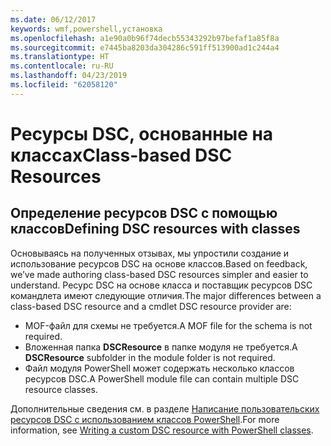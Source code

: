 ```yaml
---
ms.date: 06/12/2017
keywords: wmf,powershell,установка
ms.openlocfilehash: a1e90a0b96f74decb55343292b97befaf1a85f8a
ms.sourcegitcommit: e7445ba8203da304286c591ff513900ad1c244a4
ms.translationtype: HT
ms.contentlocale: ru-RU
ms.lasthandoff: 04/23/2019
ms.locfileid: "62058120"
---
```

# <a name="class-based-dsc-resources"></a><span data-ttu-id="96aa7-102">Ресурсы DSC, основанные на классах</span><span class="sxs-lookup"><span data-stu-id="96aa7-102">Class-based DSC Resources</span></span>

## <a name="defining-dsc-resources-with-classes"></a><span data-ttu-id="96aa7-103">Определение ресурсов DSC с помощью классов</span><span class="sxs-lookup"><span data-stu-id="96aa7-103">Defining DSC resources with classes</span></span>

<span data-ttu-id="96aa7-104">Основываясь на полученных отзывах, мы упростили создание и использование ресурсов DSC на основе классов.</span><span class="sxs-lookup"><span data-stu-id="96aa7-104">Based on feedback, we’ve made authoring class-based DSC resources simpler and easier to understand.</span></span>
<span data-ttu-id="96aa7-105">Ресурс DSC на основе класса и поставщик ресурсов DSC командлета имеют следующие отличия.</span><span class="sxs-lookup"><span data-stu-id="96aa7-105">The major differences between a class-based DSC resource and a cmdlet DSC resource provider are:</span></span>

* <span data-ttu-id="96aa7-106">MOF-файл для схемы не требуется.</span><span class="sxs-lookup"><span data-stu-id="96aa7-106">A MOF file for the schema is not required.</span></span>
* <span data-ttu-id="96aa7-107">Вложенная папка **DSCResource** в папке модуля не требуется.</span><span class="sxs-lookup"><span data-stu-id="96aa7-107">A **DSCResource** subfolder in the module folder is not required.</span></span>
* <span data-ttu-id="96aa7-108">Файл модуля PowerShell может содержать несколько классов ресурсов DSC.</span><span class="sxs-lookup"><span data-stu-id="96aa7-108">A PowerShell module file can contain multiple DSC resource classes.</span></span>

<span data-ttu-id="96aa7-109">Дополнительные сведения см. в разделе [Написание пользовательских ресурсов DSC с использованием классов PowerShell](https://msdn.microsoft.com/powershell/dsc/authoringresource).</span><span class="sxs-lookup"><span data-stu-id="96aa7-109">For more information, see [Writing a custom DSC resource with PowerShell classes](https://msdn.microsoft.com/powershell/dsc/authoringresource).</span></span>

